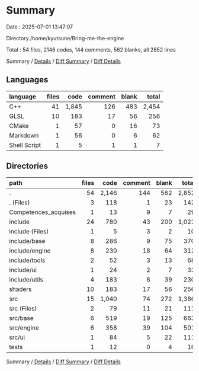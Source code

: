# Summary

Date : 2025-07-01 13:47:07

Directory /home/kyutsune/Bring-me-the-engine

Total : 54 files,  2146 codes, 144 comments, 562 blanks, all 2852 lines

Summary / [Details](details.md) / [Diff Summary](diff.md) / [Diff Details](diff-details.md)

## Languages
| language | files | code | comment | blank | total |
| :--- | ---: | ---: | ---: | ---: | ---: |
| C++ | 41 | 1,845 | 126 | 483 | 2,454 |
| GLSL | 10 | 183 | 17 | 56 | 256 |
| CMake | 1 | 57 | 0 | 16 | 73 |
| Markdown | 1 | 56 | 0 | 6 | 62 |
| Shell Script | 1 | 5 | 1 | 1 | 7 |

## Directories
| path | files | code | comment | blank | total |
| :--- | ---: | ---: | ---: | ---: | ---: |
| . | 54 | 2,146 | 144 | 562 | 2,852 |
| . (Files) | 3 | 118 | 1 | 23 | 142 |
| Competences_acquises | 1 | 13 | 9 | 7 | 29 |
| include | 24 | 780 | 43 | 200 | 1,023 |
| include (Files) | 1 | 5 | 3 | 2 | 10 |
| include/base | 8 | 286 | 9 | 75 | 370 |
| include/engine | 8 | 230 | 18 | 64 | 312 |
| include/tools | 2 | 52 | 3 | 13 | 68 |
| include/ui | 1 | 24 | 2 | 7 | 33 |
| include/utils | 4 | 183 | 8 | 39 | 230 |
| shaders | 10 | 183 | 17 | 56 | 256 |
| src | 15 | 1,040 | 74 | 272 | 1,386 |
| src (Files) | 2 | 79 | 11 | 21 | 111 |
| src/base | 6 | 519 | 19 | 125 | 663 |
| src/engine | 6 | 358 | 39 | 104 | 501 |
| src/ui | 1 | 84 | 5 | 22 | 111 |
| tests | 1 | 12 | 0 | 4 | 16 |

Summary / [Details](details.md) / [Diff Summary](diff.md) / [Diff Details](diff-details.md)